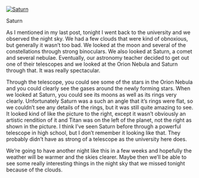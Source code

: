[![Saturn](https://i0.wp.com/manifestlyabsurd.wordpress.com/wp-content/uploads/2009/03/ht_saturn01_071015_ssh.jpg?resize=300%2C232 "Saturn")](http://manifestlyabsurd.wordpress.com/2009/03/02/saturn-the-moon-and-other-things-in-the-night-sky/ht_saturn01_071015_ssh/)

Saturn

As I mentioned in my last post, tonight I went back to the university and we observed the night sky. We had a few clouds that were kind of obnoxious, but generally it wasn’t too bad. We looked at the moon and several of the constellations through strong binoculars. We also looked at Saturn, a comet and several nebulae. Eventually, our astronomy teacher decided to get out one of their telescopes and we looked at the Orion Nebula and Saturn through that. It was really spectacular.

Through the telescope, you could see some of the stars in the Orion Nebula and you could clearly see the gases around the newly forming stars. When we looked at Saturn, you could see its moons as well as its rings very clearly. Unfortunately Saturn was a such an angle that it’s rings were flat, so we couldn’t see any details of the rings, but it was still quite amazing to see. It looked kind of like the picture to the right, except it wasn’t obviously an artistic rendition of it and Titan was on the left of the planet, not the right as shown in the picture. I think I’ve seen Saturn before through a powerful telescope in high school, but I don’t remember it looking like that. They probably didn’t have as strong of a telescope as the university here does.

We’re going to have another night like this in a few weeks and hopefully the weather will be warmer and the skies clearer. Maybe then we’ll be able to see some really interesting things in the night sky that we missed tonight because of the clouds.
